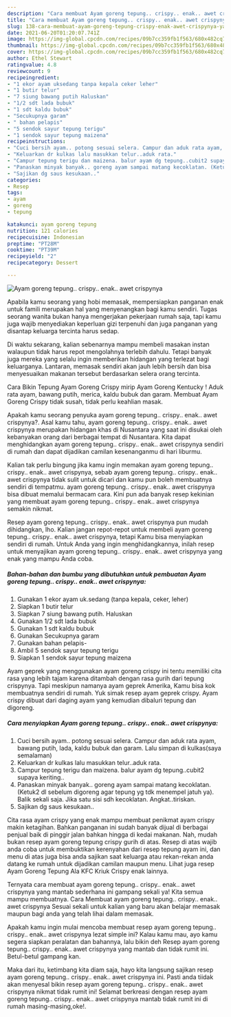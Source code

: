 ```yaml
---
description: "Cara membuat Ayam goreng tepung.. crispy.. enak.. awet crispynya yang nikmat Untuk Jualan"
title: "Cara membuat Ayam goreng tepung.. crispy.. enak.. awet crispynya yang nikmat Untuk Jualan"
slug: 138-cara-membuat-ayam-goreng-tepung-crispy-enak-awet-crispynya-yang-nikmat-untuk-jualan
date: 2021-06-20T01:20:07.741Z
image: https://img-global.cpcdn.com/recipes/09b7cc359fb1f563/680x482cq70/ayam-goreng-tepung-crispy-enak-awet-crispynya-foto-resep-utama.jpg
thumbnail: https://img-global.cpcdn.com/recipes/09b7cc359fb1f563/680x482cq70/ayam-goreng-tepung-crispy-enak-awet-crispynya-foto-resep-utama.jpg
cover: https://img-global.cpcdn.com/recipes/09b7cc359fb1f563/680x482cq70/ayam-goreng-tepung-crispy-enak-awet-crispynya-foto-resep-utama.jpg
author: Ethel Stewart
ratingvalue: 4.8
reviewcount: 9
recipeingredient:
- "1 ekor ayam uksedang tanpa kepala ceker leher"
- "1 butir telur"
- "7 siung bawang putih Haluskan"
- "1/2 sdt lada bubuk"
- "1 sdt kaldu bubuk"
- "Secukupnya garam"
- " bahan pelapis"
- "5 sendok sayur tepung terigu"
- "1 sendok sayur tepung maizena"
recipeinstructions:
- "Cuci bersih ayam.. potong sesuai selera. Campur dan aduk rata ayam, bawang putih, lada, kaldu bubuk dan garam. Lalu simpan di kulkas(saya semalaman)"
- "Keluarkan dr kulkas lalu masukkan telur..aduk rata."
- "Campur tepung terigu dan maizena. balur ayam dg tepung..cubit2 supaya keriting.."
- "Panaskan minyak banyak.. goreng ayam sampai matang kecoklatan. (Ketuk2 dl sebelum digoreng agar tepung yg tdk menempel jatuh ya). Balik sekali saja. Jika satu sisi sdh kecoklatan. Angkat..tiriskan."
- "Sajikan dg saus kesukaan.."
categories:
- Resep
tags:
- ayam
- goreng
- tepung

katakunci: ayam goreng tepung 
nutrition: 121 calories
recipecuisine: Indonesian
preptime: "PT28M"
cooktime: "PT39M"
recipeyield: "2"
recipecategory: Dessert

---
```



![Ayam goreng tepung.. crispy.. enak.. awet crispynya](https://img-global.cpcdn.com/recipes/09b7cc359fb1f563/680x482cq70/ayam-goreng-tepung-crispy-enak-awet-crispynya-foto-resep-utama.jpg)

Apabila kamu seorang yang hobi memasak, mempersiapkan panganan enak untuk famili merupakan hal yang menyenangkan bagi kamu sendiri. Tugas seorang  wanita bukan hanya mengerjakan pekerjaan rumah saja, tapi kamu juga wajib menyediakan keperluan gizi terpenuhi dan juga panganan yang disantap keluarga tercinta harus sedap.

Di waktu  sekarang, kalian sebenarnya mampu membeli masakan instan walaupun tidak harus repot mengolahnya terlebih dahulu. Tetapi banyak juga mereka yang selalu ingin memberikan hidangan yang terlezat bagi keluarganya. Lantaran, memasak sendiri akan jauh lebih bersih dan bisa menyesuaikan makanan tersebut berdasarkan selera orang tercinta. 

Cara Bikin Tepung Ayam Goreng Crispy mirip Ayam Goreng Kentucky ! Aduk rata ayam, bawang putih, merica, kaldu bubuk dan garam. Membuat Ayam Goreng Crispy tidak susah, tidak perlu keahlian masak.

Apakah kamu seorang penyuka ayam goreng tepung.. crispy.. enak.. awet crispynya?. Asal kamu tahu, ayam goreng tepung.. crispy.. enak.. awet crispynya merupakan hidangan khas di Nusantara yang saat ini disukai oleh kebanyakan orang dari berbagai tempat di Nusantara. Kita dapat menghidangkan ayam goreng tepung.. crispy.. enak.. awet crispynya sendiri di rumah dan dapat dijadikan camilan kesenanganmu di hari liburmu.

Kalian tak perlu bingung jika kamu ingin memakan ayam goreng tepung.. crispy.. enak.. awet crispynya, sebab ayam goreng tepung.. crispy.. enak.. awet crispynya tidak sulit untuk dicari dan kamu pun boleh membuatnya sendiri di tempatmu. ayam goreng tepung.. crispy.. enak.. awet crispynya bisa dibuat memalui bermacam cara. Kini pun ada banyak resep kekinian yang membuat ayam goreng tepung.. crispy.. enak.. awet crispynya semakin nikmat.

Resep ayam goreng tepung.. crispy.. enak.. awet crispynya pun mudah dihidangkan, lho. Kalian jangan repot-repot untuk membeli ayam goreng tepung.. crispy.. enak.. awet crispynya, tetapi Kamu bisa menyiapkan sendiri di rumah. Untuk Anda yang ingin menghidangkannya, inilah resep untuk menyajikan ayam goreng tepung.. crispy.. enak.. awet crispynya yang enak yang mampu Anda coba.

<!--inarticleads1-->

##### Bahan-bahan dan bumbu yang dibutuhkan untuk pembuatan Ayam goreng tepung.. crispy.. enak.. awet crispynya:

1. Gunakan 1 ekor ayam uk.sedang (tanpa kepala, ceker, leher)
1. Siapkan 1 butir telur
1. Siapkan 7 siung bawang putih. Haluskan
1. Gunakan 1/2 sdt lada bubuk
1. Gunakan 1 sdt kaldu bubuk
1. Gunakan Secukupnya garam
1. Gunakan  bahan pelapis-
1. Ambil 5 sendok sayur tepung terigu
1. Siapkan 1 sendok sayur tepung maizena


Ayam geprek yang menggunakan ayam goreng crispy ini tentu memiliki cita rasa yang lebih tajam karena ditambah dengan rasa gurih dari tepung crispynya. Tapi meskipun namanya ayam geprek Amerika, Kamu bisa kok membuatnya sendiri di rumah. Yuk simak resep ayam geprek crispy. Ayam crispy dibuat dari daging ayam yang kemudian dibaluri tepung dan digoreng. 

<!--inarticleads2-->

##### Cara menyiapkan Ayam goreng tepung.. crispy.. enak.. awet crispynya:

1. Cuci bersih ayam.. potong sesuai selera. Campur dan aduk rata ayam, bawang putih, lada, kaldu bubuk dan garam. Lalu simpan di kulkas(saya semalaman)
1. Keluarkan dr kulkas lalu masukkan telur..aduk rata.
1. Campur tepung terigu dan maizena. balur ayam dg tepung..cubit2 supaya keriting..
1. Panaskan minyak banyak.. goreng ayam sampai matang kecoklatan. (Ketuk2 dl sebelum digoreng agar tepung yg tdk menempel jatuh ya). Balik sekali saja. Jika satu sisi sdh kecoklatan. Angkat..tiriskan.
1. Sajikan dg saus kesukaan..


Cita rasa ayam crispy yang enak mampu membuat penikmat ayam crispy makin ketagihan. Bahkan panganan ini sudah banyak dijual di berbagai penjual baik di pinggir jalan bahkan hingga di kedai makanan. Nah, mudah bukan resep ayam goreng tepung crispy gurih di atas. Resep di atas wajib anda coba untuk membuktikan kerenyahan dari resep tepung ayam ini, dan menu di atas juga bisa anda sajikan saat keluarga atau rekan-rekan anda datang ke rumah untuk dijadikan camilan maupun menu. Lihat juga resep Ayam Goreng Tepung Ala KFC Kriuk Crispy enak lainnya. 

Ternyata cara membuat ayam goreng tepung.. crispy.. enak.. awet crispynya yang mantab sederhana ini gampang sekali ya! Kita semua mampu membuatnya. Cara Membuat ayam goreng tepung.. crispy.. enak.. awet crispynya Sesuai sekali untuk kalian yang baru akan belajar memasak maupun bagi anda yang telah lihai dalam memasak.

Apakah kamu ingin mulai mencoba membuat resep ayam goreng tepung.. crispy.. enak.. awet crispynya lezat simple ini? Kalau kamu mau, ayo kamu segera siapkan peralatan dan bahannya, lalu bikin deh Resep ayam goreng tepung.. crispy.. enak.. awet crispynya yang mantab dan tidak rumit ini. Betul-betul gampang kan. 

Maka dari itu, ketimbang kita diam saja, hayo kita langsung sajikan resep ayam goreng tepung.. crispy.. enak.. awet crispynya ini. Pasti anda tiidak akan menyesal bikin resep ayam goreng tepung.. crispy.. enak.. awet crispynya nikmat tidak rumit ini! Selamat berkreasi dengan resep ayam goreng tepung.. crispy.. enak.. awet crispynya mantab tidak rumit ini di rumah masing-masing,oke!.

